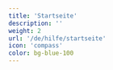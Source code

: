 ```yaml
---
title: 'Startseite'
description: ''
weight: 2
url: '/de/hilfe/startseite'
icon: 'compass'
color: bg-blue-100
---
```


